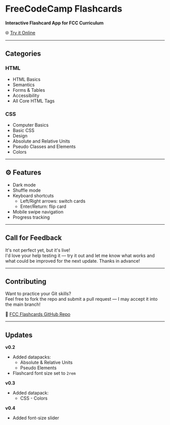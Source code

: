 # FreeCodeCamp Flashcards

**Interactive Flashcard App for FCC Curriculum**

🌐 [Try it Online](http://www.trevorbrowning.com/fcc-flashcards)

---

## Categories

### HTML
- HTML Basics  
- Semantics  
- Forms & Tables  
- Accessibility  
- All Core HTML Tags  

### CSS
- Computer Basics  
- Basic CSS  
- Design  
- Absolute and Relative Units  
- Pseudo Classes and Elements  
- Colors  

---

## ⚙️ Features
- Dark mode  
- Shuffle mode  
- Keyboard shortcuts  
  - Left/Right arrows: switch cards  
  - Enter/Return: flip card  
- Mobile swipe navigation  
- Progress tracking  

---

## Call for Feedback

It's not perfect yet, but it's live!  
I'd love your help testing it — try it out and let me know what works and what could be improved for the next update. Thanks in advance!

---

## Contributing

Want to practice your Git skills?  
Feel free to fork the repo and submit a pull request — I may accept it into the main branch!

🔗 [FCC Flashcards GitHub Repo](https://github.com/TrevorBrowning/fcc-flashcards)

---

## Updates

**v0.2**  
- Added datapacks:  
  - Absolute & Relative Units  
  - Pseudo Elements  
- Flashcard font size set to `2rem`  

**v0.3**  
- Added datapack:  
  - CSS - Colors  

**v0.4**  
- Added font-size slider  
